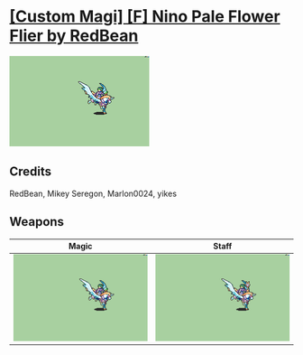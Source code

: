 # [\[Custom Magi\] \[F\] Nino Pale Flower Flier by RedBean](./)

<img src="./6.%20Magic/Magic_000.png" alt="[Custom Magi] [F] Nino Pale Flower Flier by RedBean standing" />

## Credits

RedBean, Mikey Seregon, Marlon0024, yikes

## Weapons


|Magic |Staff |
|  :---: | :---: |
| <img alt="Magic animation" src="./6.%20Magic/Magic.gif" /> | <img alt="Staff animation" src="./7.%20Staff%20(yikes)/Staff.gif" /> |
